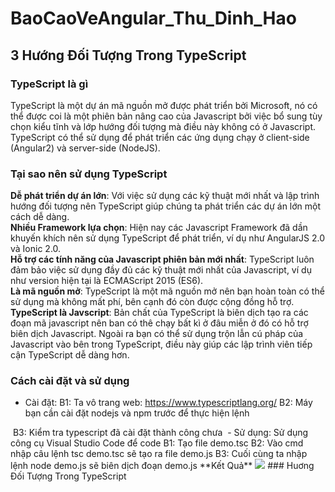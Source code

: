 # BaoCaoVeAngular_Thu_Dinh_Hao

<h2> 3 Hướng Đối Tượng Trong TypeScript</h2>

### TypeScript là gì
TypeScript là một dự án mã nguồn mở được phát triển bởi Microsoft, nó có thể được coi là một phiên bản nâng cao của Javascript bởi việc bổ sung tùy chọn kiểu tĩnh và lớp hướng đối tượng mà điều này không có ở Javascript. 
TypeScript có thể sử dụng để phát triển các ứng dụng chạy ở client-side (Angular2) và server-side (NodeJS).
### Tại sao nên sử dụng TypeScript
**Dễ phát triển dự án lớn**: Với việc sử dụng các kỹ thuật mới nhất và lập trình hướng đối tượng nên TypeScript giúp chúng ta phát triển các dự án lớn một cách dễ dàng.
<br>
**Nhiều Framework lựa chọn**: Hiện nay các Javascript Framework đã dần khuyến khích nên sử dụng TypeScript để phát triển, ví dụ như AngularJS 2.0 và Ionic 2.0.
<br>
**Hỗ trợ các tính năng của Javascript phiên bản mới nhất**: TypeScript luôn đảm bảo việc sử dụng đầy đủ các kỹ thuật mới nhất của Javascript, ví dụ như version hiện tại là ECMAScript 2015 (ES6).
<br>
**Là mã nguồn mở**: TypeScript là một mã nguồn mở nên bạn hoàn toàn có thể sử dụng mà không mất phí, bên cạnh đó còn được cộng đồng hỗ trợ.
<br>
**TypeScript là Javscript**: Bản chất của TypeScript là biên dịch tạo ra các đoạn mã javascript nên ban có thê chạy bất kì ở đâu miễn ở đó có hỗ trợ biên dịch Javascript. Ngoài ra bạn có thể sử dụng trộn lẫn cú pháp của Javascript vào bên trong TypeScript, điều này giúp các lập trình viên tiếp cận TypeScript dễ dàng hơn.
### Cách cài đặt và sử dụng
- Cài đặt: 
B1: Ta vô trang web: https://www.typescriptlang.org/
B2: Máy bạn cần cài đặt nodejs và npm trước để thực hiện lệnh
<img scr="https://i.imgur.com/AZhFIoj.png">
B3: Kiểm tra typescript đã cài đặt thành công chưa
<img scr= "https://i.imgur.com/qm3C67F.png">
- Sử dụng:
Sử dụng công cụ Visual Studio Code để code
B1: Tạo file demo.tsc
B2: Vào cmd nhập câu lệnh tsc demo.tsc sẽ tạo ra file demo.js
B3: Cuối cùng ta nhập lệnh node demo.js sẽ biên dịch đoạn demo.js
**Kết Quả**
<img src ="https://i.imgur.com/ZUyVzqQ.png">
### Huơng Đối Tượng Trong TypeScript


